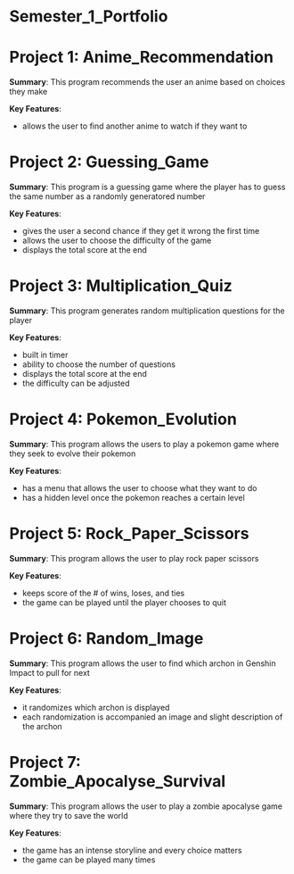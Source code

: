 # Semester_1_Portfolio
# Project 1: Anime_Recommendation
**Summary**: This program recommends the user an anime based on choices they make

**Key Features**: 
- allows the user to find another anime to watch if they want to

# Project 2: Guessing_Game
**Summary**: This program is a guessing game where the player has to guess the same number as a randomly generatored number

**Key Features**: 
- gives the user a second chance if they get it wrong the first time
- allows the user to choose the difficulty of the game
- displays the total score at the end

# Project 3: Multiplication_Quiz
**Summary**: This program generates random multiplication questions for the player

**Key Features**: 
- built in timer
- ability to choose the number of questions
- displays the total score at the end
- the difficulty can be adjusted

# Project 4: Pokemon_Evolution
**Summary**: This program allows the users to play a pokemon game where they seek to evolve their pokemon

**Key Features**: 
- has a menu that allows the user to choose what they want to do
- has a hidden level once the pokemon reaches a certain level

# Project 5: Rock_Paper_Scissors
**Summary**: This program allows the user to play rock paper scissors

**Key Features**: 
- keeps score of the # of wins, loses, and ties
- the game can be played until the player chooses to quit

# Project 6: Random_Image
**Summary**: This program allows the user to find which archon in Genshin Impact to pull for next

**Key Features**: 
- it randomizes which archon is displayed
- each randomization is accompanied an image and slight description of the archon

# Project 7: Zombie_Apocalyse_Survival
**Summary**: This program allows the user to play a zombie apocalyse game where they try to save the world

**Key Features**: 
- the game has an intense storyline and every choice matters
- the game can be played many times
